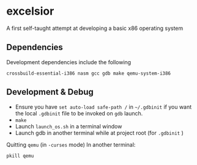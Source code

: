 # excelsior
A first self-taught attempt at developing a basic x86 operating system

## Dependencies
Development dependencies include the following
```
crossbuild-essential-i386 nasm gcc gdb make qemu-system-i386
```

## Development & Debug
 - Ensure you have `set auto-load safe-path /` in `~/.gdbinit` if you want the local `.gdbinit` file to be invoked on `gdb` launch.
 - `make`
 - Launch `launch_os.sh` in a terminal window
 - Launch gdb in another terminal while at project root (for `.gdbinit` )

Quitting `qemu` (in `-curses` mode)
In another terminal:
```
pkill qemu
```